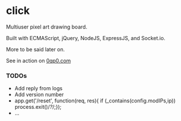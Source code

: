 # click
Multiuser pixel art drawing board.

Built with ECMAScript, jQuery, NodeJS, ExpressJS, and Socket.io.

More to be said later on.

See in action on [0qp0.com](http://0qp0.com)


### TODOs

* Add reply from logs
* Add version number
* app.get('/reset', function(req, res){ if (_contains(config.modIPs,ip)) process.exit()/*?*/;});
* ...
